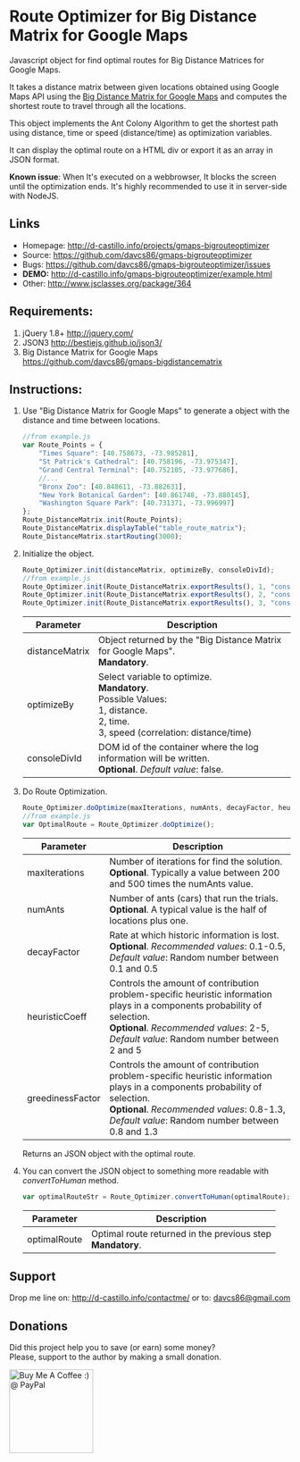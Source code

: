 Route Optimizer for Big Distance Matrix for Google Maps
=======================

Javascript object for find optimal routes for Big Distance Matrices for Google Maps.

It takes a distance matrix between given locations obtained using Google Maps API using the <a href="https://github.com/davcs86/gmaps-bigdistancematrix" target="_blank">Big Distance Matrix for Google Maps</a> and computes the shortest route to travel through all the locations.

This object implements the Ant Colony Algorithm to get the shortest path using distance, time or speed (distance/time) as optimization variables.

It can display the optimal route on a HTML div or export it as an array in JSON format.

__Known issue__: When It's executed on a webbrowser, It blocks the screen until the optimization ends. It's highly recommended to use it in server-side with NodeJS.

## Links

* Homepage: <http://d-castillo.info/projects/gmaps-bigrouteoptimizer>
* Source: <https://github.com/davcs86/gmaps-bigrouteoptimizer>
* Bugs:   <https://github.com/davcs86/gmaps-bigrouteoptimizer/issues>
* **DEMO:** <http://d-castillo.info/gmaps-bigrouteoptimizer/example.html>
* Other: <http://www.jsclasses.org/package/364>

## Requirements:

1. jQuery 1.8+ <http://jquery.com/>
2. JSON3 <http://bestiejs.github.io/json3/>
3. Big Distance Matrix for Google Maps <https://github.com/davcs86/gmaps-bigdistancematrix>

## Instructions:

1. Use "Big Distance Matrix for Google Maps" to generate a object with the distance and time between locations.

	```javascript
	//from example.js
	var Route_Points = {
		"Times Square": [40.758673, -73.985281],
		"St Patrick's Cathedral": [40.758196, -73.975347],
		"Grand Central Terminal": [40.752105, -73.977686],
		//...
		"Bronx Zoo": [40.848611, -73.882631],
		"New York Botanical Garden": [40.861748, -73.880145],
		"Washington Square Park": [40.731371, -73.996997]
	};
	Route_DistanceMatrix.init(Route_Points);
	Route_DistanceMatrix.displayTable("table_route_matrix");
	Route_DistanceMatrix.startRouting(3000);
	```

2. Initialize the object.

	```javascript
	Route_Optimizer.init(distanceMatrix, optimizeBy, consoleDivId);
	//from example.js
	Route_Optimizer.init(Route_DistanceMatrix.exportResults(), 1, "console_route_matrix"); // 1 for use time as optimization variable
	Route_Optimizer.init(Route_DistanceMatrix.exportResults(), 2, "console_route_matrix"); // 2 for use distance as optimization variable
	Route_Optimizer.init(Route_DistanceMatrix.exportResults(), 3, "console_route_matrix"); // 3 for use speed as optimization variable
	```

	| Parameter | Description |
	| ------------- | ----------- |
	|distanceMatrix | Object returned by the "Big Distance Matrix for Google Maps". <br>**Mandatory**.|
	|optimizeBy | Select variable to optimize. <br>**Mandatory**.<br>Possible Values:<br>1, distance.<br>2, time.<br>3, speed (correlation: distance/time)|
	|consoleDivId | DOM id of the container where the log information will be written. <br>**Optional**. _Default value_: false.|

3. Do Route Optimization.

	```javascript
	Route_Optimizer.doOptimize(maxIterations, numAnts, decayFactor, heuristicCoeff, greedinessFactor);
	//from example.js
	var OptimalRoute = Route_Optimizer.doOptimize();
	```
	| Parameter | Description |
	| ------------- | ----------- |
	|maxIterations | Number of iterations for find the solution. <br>**Optional**. Typically a value between 200 and 500 times the numAnts value.|
	|numAnts | Number of ants (cars) that run the trials. <br>**Optional**. A typical value is the half of locations plus one. |
	|decayFactor | Rate at which historic information is lost. <br>**Optional**. _Recommended values_: 0.1-0.5, _Default value_: Random number between 0.1 and 0.5|
	|heuristicCoeff | Controls the amount of contribution problem-specific heuristic information plays in a components probability of selection. <br>**Optional**. _Recommended values_: 2-5, _Default value_: Random number between 2 and 5|
	|greedinessFactor | Controls the amount of contribution problem-specific heuristic information plays in a components probability of selection. <br>**Optional**. _Recommended values_: 0.8-1.3, _Default value_: Random number between 0.8 and 1.3|

	Returns an JSON object with the optimal route.

4. You can convert the JSON object to something more readable with _convertToHuman_ method.
	
	```javascript
	var optimalRouteStr = Route_Optimizer.convertToHuman(optimalRoute);
	
	```
	| Parameter | Description |
	| ------------- | ----------- |
	|optimalRoute | Optimal route returned in the previous step <br>**Mandatory**.|

## Support

Drop me line on: <http://d-castillo.info/contactme/> or to: davcs86@gmail.com

## Donations

Did this project help you to save (or earn) some money?<br>
Please, support to the author by making a small donation.

<a href='https://www.paypal.com/cgi-bin/webscr?cmd=_s-xclick&hosted_button_id=2PK29ZFPUZ5WL' target='_blank'><img width="150" style='border:0px;width:150px' src='http://ko-fi.com/img/button-4.png' border='0' alt='Buy Me A Coffee :) @ PayPal' /></a>



